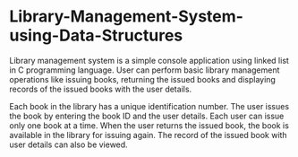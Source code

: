 # Library-Management-System-using-Data-Structures

Library management system is a simple console application using linked list in C programming language. User can perform basic library management operations like issuing books, returning the issued books and displaying records of the issued books with the user details.

Each book in the library has a unique identification number. The user issues the book by entering the book ID and the user details. Each user can issue only one book at a time. When the user returns the issued book, the book is available in the library for issuing again. The record of the issued book with user details can also be viewed.


